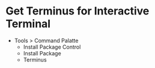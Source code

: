 Get Terminus for Interactive Terminal
=====================================
- Tools > Command Palatte
	- Install Package Control
	- Install Package
	- Terminus

